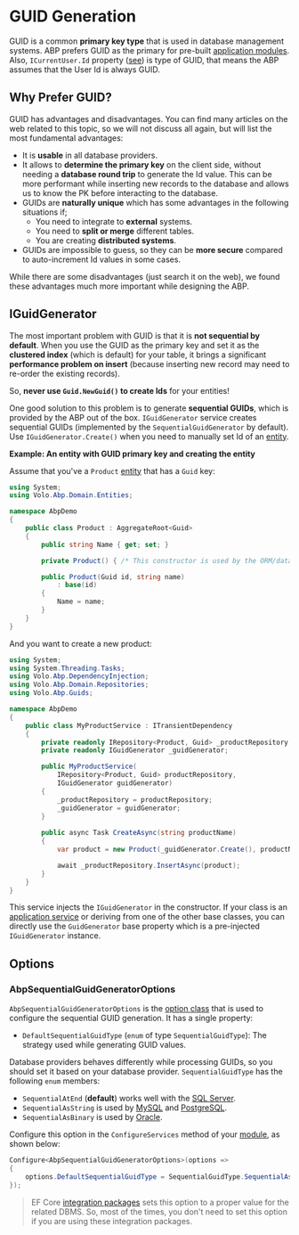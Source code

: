 # GUID Generation

GUID is a common **primary key type** that is used in database management systems. ABP prefers GUID as the primary for pre-built [application modules](../../modules). Also, `ICurrentUser.Id` property ([see](./current-user.md)) is type of GUID, that means the ABP assumes that the User Id is always GUID.

## Why Prefer GUID?

GUID has advantages and disadvantages. You can find many articles on the web related to this topic, so we will not discuss all again, but will list the most fundamental advantages:

* It is **usable** in all database providers.
* It allows to **determine the primary key** on the client side, without needing a **database round trip** to generate the Id value. This can be more performant while inserting new records to the database and allows us to know the PK before interacting to the database.
* GUIDs are **naturally unique** which has some advantages in the following situations if;
  * You need to integrate to **external** systems.
  * You need to **split or merge** different tables.
  * You are creating **distributed systems**.
* GUIDs are impossible to guess, so they can be **more secure** compared to auto-increment Id values in some cases.

While there are some disadvantages (just search it on the web), we found these advantages much more important while designing the ABP.

## IGuidGenerator

The most important problem with GUID is that it is **not sequential by default**. When you use the GUID as the primary key and set it as the **clustered index** (which is default) for your table, it brings a significant **performance problem on insert** (because inserting new record may need to re-order the existing records).

So, **never use `Guid.NewGuid()` to create Ids** for your entities!

One good solution to this problem is to generate **sequential GUIDs**, which is provided by the ABP out of the box. `IGuidGenerator` service creates sequential GUIDs (implemented by the `SequentialGuidGenerator` by default). Use `IGuidGenerator.Create()` when you need to manually set Id of an [entity](../architecture/domain-driven-design/entities.md).

**Example: An entity with GUID primary key and creating the entity**

Assume that you've a `Product` [entity](../architecture/domain-driven-design/entities.md) that has a `Guid` key:

````csharp
using System;
using Volo.Abp.Domain.Entities;

namespace AbpDemo
{
    public class Product : AggregateRoot<Guid>
    {
        public string Name { get; set; }

        private Product() { /* This constructor is used by the ORM/database provider */ }

        public Product(Guid id, string name)
            : base(id)
        {
            Name = name;
        }
    }
}
````

And you want to create a new product:

````csharp
using System;
using System.Threading.Tasks;
using Volo.Abp.DependencyInjection;
using Volo.Abp.Domain.Repositories;
using Volo.Abp.Guids;

namespace AbpDemo
{
    public class MyProductService : ITransientDependency
    {
        private readonly IRepository<Product, Guid> _productRepository;
        private readonly IGuidGenerator _guidGenerator;

        public MyProductService(
            IRepository<Product, Guid> productRepository,
            IGuidGenerator guidGenerator)
        {
            _productRepository = productRepository;
            _guidGenerator = guidGenerator;
        }
        
        public async Task CreateAsync(string productName)
        {
            var product = new Product(_guidGenerator.Create(), productName);

            await _productRepository.InsertAsync(product);
        }
    }
}
````

This service injects the `IGuidGenerator` in the constructor. If your class is an [application service](../architecture/domain-driven-design/application-services.md) or deriving from one of the other base classes, you can directly use the `GuidGenerator` base property which is a pre-injected `IGuidGenerator` instance.

## Options

### AbpSequentialGuidGeneratorOptions

`AbpSequentialGuidGeneratorOptions` is the [option class](../fundamentals/options.md) that is used to configure the sequential GUID generation. It has a single property:

* `DefaultSequentialGuidType` (`enum` of type `SequentialGuidType`): The strategy used while generating GUID values.

Database providers behaves differently while processing GUIDs, so you should set it based on your database provider. `SequentialGuidType` has the following `enum` members:

* `SequentialAtEnd` (**default**) works well with the [SQL Server](../data/entity-framework-core).
* `SequentialAsString` is used by [MySQL](../data/entity-framework-core/mysql.md) and [PostgreSQL](../data/entity-framework-core/postgresql.md).
* `SequentialAsBinary` is used by [Oracle](../data/entity-framework-core/oracle.md).

Configure this option in the `ConfigureServices` method of your [module](../architecture/modularity/basics.md), as shown below:

````csharp
Configure<AbpSequentialGuidGeneratorOptions>(options =>
{
    options.DefaultSequentialGuidType = SequentialGuidType.SequentialAsBinary;
});
````

> EF Core [integration packages](../data/entity-framework-core/other-dbms.md) sets this option to a proper value for the related DBMS. So, most of the times, you don't need to set this option if you are using these integration packages.